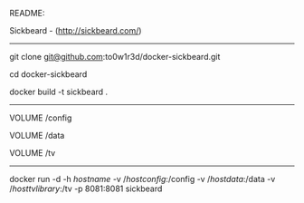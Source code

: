 README:

Sickbeard - (http://sickbeard.com/)

____________

git clone git@github.com:to0w1r3d/docker-sickbeard.git 

cd docker-sickbeard 

docker build -t sickbeard .  

____________

VOLUME /config

VOLUME /data

VOLUME /tv

____________

docker run -d -h _hostname_ -v /_hostconfig_:/config -v /_hostdata_:/data -v /_hosttvlibrary_:/tv -p 8081:8081 sickbeard
